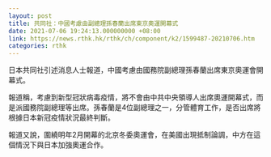 ```yaml
---
layout: post
title: 共同社：中國考慮由副總理孫春蘭出席東京奧運開幕式
date: 2021-07-06 19:24:13.000000000 +08:00
link: https://news.rthk.hk/rthk/ch/component/k2/1599487-20210706.htm
categories: rthk
---
```


日本共同社引述消息人士報道，中國考慮由國務院副總理孫春蘭出席東京奧運會開幕式。

報道稱，考慮到新型冠狀病毒疫情，將不會由中共中央領導人出席奧運開幕式，而是派國務院副總理等出席。孫春蘭是4位副總理之一，分管體育工作，是否出席將根據日本新冠疫情狀況最終判斷。

報道又說，圍繞明年2月開幕的北京冬委奧運會，在美國出現抵制論調，中方在這個情況下與日本加強奧運合作。
